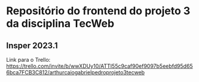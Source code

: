 # Repositório do frontend do projeto 3 da disciplina TecWeb 
## Insper 2023.1

Link para o Trello: https://trello.com/invite/b/wwXDUy10/ATTI55c9caf90ef9097b5eebfd95d656bca7FCB3C812/arthurcaiogabrielpedroprojeto3tecweb
